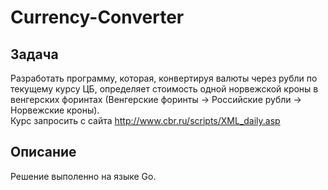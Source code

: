 # Currency-Converter

## Задача

Разработать программу, которая, конвертируя валюты через рубли по текущему курсу ЦБ, определяет стоимость одной норвежской кроны в венгерских форинтах (Венгерские форинты -> Российские рубли -> Норвежские кроны).
<br> Курс запросить с сайта http://www.cbr.ru/scripts/XML_daily.asp

## Описание

Решение выполенно на языке Go.
